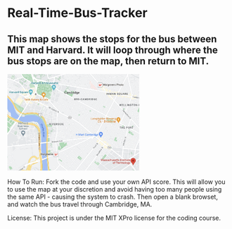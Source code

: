 # Real-Time-Bus-Tracker
## This map shows the stops for the bus between MIT and Harvard. It will loop through where the bus stops are on the map, then return to MIT.

<img src="CambridgeMA.png" width= '300'/>

How To Run: Fork the code and use your own API score. This will allow you to use the map at your discretion and avoid having too many people using the same API - causing the system to crash. Then open a blank browset, and watch the bus travel through Cambridge, MA.

License: This project is under the MIT XPro license for the coding course.
